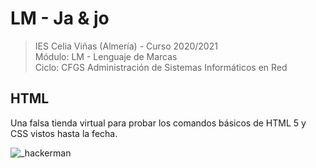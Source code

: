 
# LM - Ja & jo
> IES Celia Viñas (Almería) - Curso 2020/2021  
> Módulo: LM - Lenguaje de Marcas  
> Ciclo: CFGS Administración de Sistemas Informáticos en Red  

## HTML
Una falsa tienda virtual para probar los comandos básicos de HTML 5 y CSS vistos hasta la fecha.

![_hackerman](https://user-images.githubusercontent.com/58173221/120661292-6a1fd700-c488-11eb-9633-974dede2ea6e.gif)


